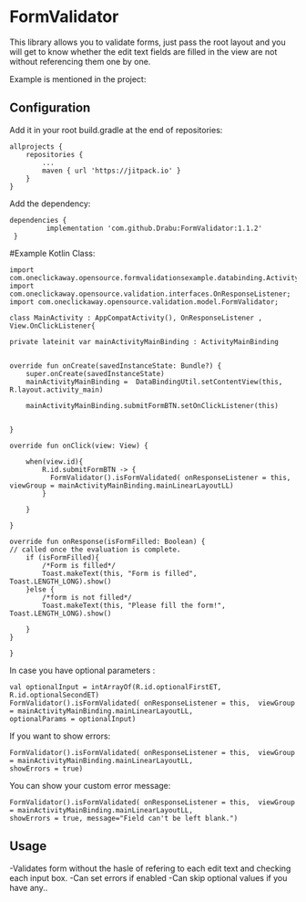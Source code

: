 FormValidator
========

This library  allows you to validate forms, just pass the root layout and you will get to know whether the edit text fields are filled in the view are not without referencing them one by one.

Example is mentioned in the project:


Configuration
-------------

Add it in your root build.gradle at the end of repositories:

    allprojects {
		repositories {
			...
			maven { url 'https://jitpack.io' }
		}
	}


Add the dependency: 

    dependencies {
	         implementation 'com.github.Drabu:FormValidator:1.1.2'
	 }
   


#Example Kotlin Class: 

    import com.oneclickaway.opensource.formvalidationsexample.databinding.ActivityMainBinding;
    import com.oneclickaway.opensource.validation.interfaces.OnResponseListener;
    import com.oneclickaway.opensource.validation.model.FormValidator;
    
    class MainActivity : AppCompatActivity(), OnResponseListener , View.OnClickListener{

    private lateinit var mainActivityMainBinding : ActivityMainBinding


    override fun onCreate(savedInstanceState: Bundle?) {
        super.onCreate(savedInstanceState)
        mainActivityMainBinding =  DataBindingUtil.setContentView(this, R.layout.activity_main)

        mainActivityMainBinding.submitFormBTN.setOnClickListener(this)


    }

    override fun onClick(view: View) {

        when(view.id){
            R.id.submitFormBTN -> {	
              FormValidator().isFormValidated( onResponseListener = this,  viewGroup = mainActivityMainBinding.mainLinearLayoutLL)
            }

        }

    }
    
    override fun onResponse(isFormFilled: Boolean) {
	// called once the evaluation is complete.	
        if (isFormFilled){
            /*Form is filled*/
            Toast.makeText(this, "Form is filled", Toast.LENGTH_LONG).show()
        }else {
            /*form is not filled*/
            Toast.makeText(this, "Please fill the form!", Toast.LENGTH_LONG).show()

        }
    }
    
    }
   



In case you have optional parameters : 
        
 	val optionalInput = intArrayOf(R.id.optionalFirstET, R.id.optionalSecondET)
	FormValidator().isFormValidated( onResponseListener = this,  viewGroup = mainActivityMainBinding.mainLinearLayoutLL,
	optionalParams = optionalInput)
	

If you want to show errors: 
        
	FormValidator().isFormValidated( onResponseListener = this,  viewGroup = mainActivityMainBinding.mainLinearLayoutLL, 
	showErrors = true)
	


You can show your custom error message: 
        
	FormValidator().isFormValidated( onResponseListener = this,  viewGroup = mainActivityMainBinding.mainLinearLayoutLL, 
	showErrors = true, message="Field can't be left blank.")
	

Usage
-----
-Validates form without the hasle of refering to each edit text and checking each input box.
-Can set errors if enabled
-Can skip optional values if you have any.. 

